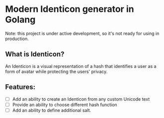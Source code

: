 # Modern Identicon generator in Golang

Note: this project is under active development, so it's not
ready for using in production.

## What is Identicon?
An Identicon is a visual representation of a hash that
identifies a user as a form of avatar while protecting
the users' privacy.

## Features:
- [ ] Add an ability to create an Identicon from any custom Unicode text
- [ ] Provide an ability to choose different hash function
- [ ] Add an ability to define additional salt.